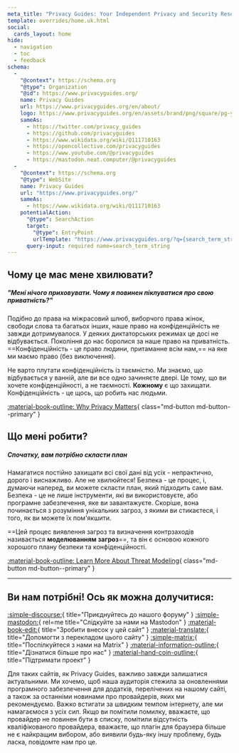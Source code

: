 ```yaml
---
meta_title: "Privacy Guides: Your Independent Privacy and Security Resource"
template: overrides/home.uk.html
social:
  cards_layout: home
hide:
  - navigation
  - toc
  - feedback
schema:
  - 
    "@context": https://schema.org
    "@type": Organization
    "@id": https://www.privacyguides.org/
    name: Privacy Guides
    url: https://www.privacyguides.org/en/about/
    logo: https://www.privacyguides.org/en/assets/brand/png/square/pg-yellow.png
    sameAs:
      - https://twitter.com/privacy_guides
      - https://github.com/privacyguides
      - https://www.wikidata.org/wiki/Q111710163
      - https://opencollective.com/privacyguides
      - https://www.youtube.com/@privacyguides
      - https://mastodon.neat.computer/@privacyguides
  - 
    "@context": https://schema.org
    "@type": WebSite
    name: Privacy Guides
    url: "https://www.privacyguides.org/"
    sameAs:
      - https://www.wikidata.org/wiki/Q111710163
    potentialAction:
      "@type": SearchAction
      target:
        "@type": EntryPoint
        urlTemplate: "https://www.privacyguides.org/?q={search_term_string}"
      query-input: required name=search_term_string
---
```


<!-- markdownlint-disable-next-line -->
## Чому це має мене хвилювати?

##### "Мені нічого приховувати. Чому я повинен піклуватися про свою приватність?"

Подібно до права на міжрасовий шлюб, виборчого права жінок, свободи слова та багатьох інших, наше право на конфіденційність не завжди дотримувалося. У деяких диктаторських режимах це досі не відбувається. Покоління до нас боролися за наше право на приватність. ==Конфіденційність - це право людини, притаманне всім нам,== на яке ми маємо право (без виключення).

Не варто плутати конфіденційність із таємністю. Ми знаємо, що відбувається у ванній, але ви все одно зачиняєте двері. Це тому, що ви хочете конфіденційності, а не таємності. **Кожному** є що захищати. Конфіденційність - це щось, що робить нас людьми.

[:material-book-outline: Why Privacy Matters](basics/why-privacy-matters.md){ class="md-button md-button--primary" }

## Що мені робити?

##### Спочатку, вам потрібно скласти план

Намагатися постійно захищати всі свої дані від усіх - непрактично, дорого і виснажливо. Але не хвилюйтеся! Безпека - це процес, і, думаючи наперед, ви можете скласти план, який підходить саме вам. Безпека - це не лише інструменти, які ви використовуєте, або програмне забезпечення, яке ви завантажуєте. Скоріше, вона починається з розуміння унікальних загроз, з якими ви стикаєтеся, і того, як ви можете їх пом'якшити.

==Цей процес виявлення загроз та визначення контрзаходів називається **моделюванням загроз**==, та він є основою кожного хорошого плану безпеки та конфіденційності.

[:material-book-outline: Learn More About Threat Modeling](basics/threat-modeling.md){ class="md-button md-button--primary" }

---

## Ви нам потрібні! Ось як можна долучитися:

[:simple-discourse:](https://discuss.privacyguides.net/){ title="Приєднуйтесь до нашого форуму" }
[:simple-mastodon:](https://mastodon.neat.computer/@privacyguides){ rel=me title="Слідкуйте за нами на Mastodon" }
[:material-book-edit:](https://github.com/privacyguides/privacyguides.org){ title="Зробити внесок у цей сайт" }
[:material-translate:](https://matrix.to/#/#pg-i18n:aragon.sh){ title="Допомогти з перекладом цього сайту" }
[:simple-matrix:](https://matrix.to/#/#privacyguides:matrix.org){ title="Поспілкуйтеся з нами на Matrix" }
[:material-information-outline:](about/index.md){ title="Дізнатися більше про нас" }
[:material-hand-coin-outline:](about/donate.md){ title="Підтримати проект" }

Для таких сайтів, як Privacy Guides, важливо завжди залишатися актуальними. Ми хочемо, щоб наша аудиторія стежила за оновленнями програмного забезпечення для додатків, перелічених на нашому сайті, а також за останніми новинами про провайдерів, яких ми рекомендуємо. Важко встигати за швидким темпом інтернету, але ми намагаємося з усіх сил. Якщо ви помітили помилку, вважаєте, що провайдер не повинен бути в списку, помітили відсутність кваліфікованого провайдера, вважаєте, що плагін для браузера більше не є найкращим вибором, або виявили будь-яку іншу проблему, будь ласка, повідомте нам про це.
